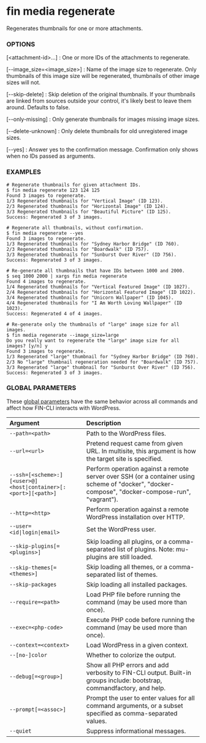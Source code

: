 # fin media regenerate

Regenerates thumbnails for one or more attachments.

### OPTIONS

[&lt;attachment-id&gt;...]
: One or more IDs of the attachments to regenerate.

[\--image_size=&lt;image_size&gt;]
: Name of the image size to regenerate. Only thumbnails of this image size will be regenerated, thumbnails of other image sizes will not.

[\--skip-delete]
: Skip deletion of the original thumbnails. If your thumbnails are linked from sources outside your control, it's likely best to leave them around. Defaults to false.

[\--only-missing]
: Only generate thumbnails for images missing image sizes.

[\--delete-unknown]
: Only delete thumbnails for old unregistered image sizes.

[\--yes]
: Answer yes to the confirmation message. Confirmation only shows when no IDs passed as arguments.

### EXAMPLES

    # Regenerate thumbnails for given attachment IDs.
    $ fin media regenerate 123 124 125
    Found 3 images to regenerate.
    1/3 Regenerated thumbnails for "Vertical Image" (ID 123).
    2/3 Regenerated thumbnails for "Horizontal Image" (ID 124).
    3/3 Regenerated thumbnails for "Beautiful Picture" (ID 125).
    Success: Regenerated 3 of 3 images.

    # Regenerate all thumbnails, without confirmation.
    $ fin media regenerate --yes
    Found 3 images to regenerate.
    1/3 Regenerated thumbnails for "Sydney Harbor Bridge" (ID 760).
    2/3 Regenerated thumbnails for "Boardwalk" (ID 757).
    3/3 Regenerated thumbnails for "Sunburst Over River" (ID 756).
    Success: Regenerated 3 of 3 images.

    # Re-generate all thumbnails that have IDs between 1000 and 2000.
    $ seq 1000 2000 | xargs fin media regenerate
    Found 4 images to regenerate.
    1/4 Regenerated thumbnails for "Vertical Featured Image" (ID 1027).
    2/4 Regenerated thumbnails for "Horizontal Featured Image" (ID 1022).
    3/4 Regenerated thumbnails for "Unicorn Wallpaper" (ID 1045).
    4/4 Regenerated thumbnails for "I Am Worth Loving Wallpaper" (ID 1023).
    Success: Regenerated 4 of 4 images.

    # Re-generate only the thumbnails of "large" image size for all images.
    $ fin media regenerate --image_size=large
    Do you really want to regenerate the "large" image size for all images? [y/n] y
    Found 3 images to regenerate.
    1/3 Regenerated "large" thumbnail for "Sydney Harbor Bridge" (ID 760).
    2/3 No "large" thumbnail regeneration needed for "Boardwalk" (ID 757).
    3/3 Regenerated "large" thumbnail for "Sunburst Over River" (ID 756).
    Success: Regenerated 3 of 3 images.

### GLOBAL PARAMETERS

These [global parameters](https://make.wordpress.org/cli/handbook/config/) have the same behavior across all commands and affect how FIN-CLI interacts with WordPress.

| **Argument**    | **Description**              |
|:----------------|:-----------------------------|
| `--path=<path>` | Path to the WordPress files. |
| `--url=<url>` | Pretend request came from given URL. In multisite, this argument is how the target site is specified. |
| `--ssh=[<scheme>:][<user>@]<host\|container>[:<port>][<path>]` | Perform operation against a remote server over SSH (or a container using scheme of "docker", "docker-compose", "docker-compose-run", "vagrant"). |
| `--http=<http>` | Perform operation against a remote WordPress installation over HTTP. |
| `--user=<id\|login\|email>` | Set the WordPress user. |
| `--skip-plugins[=<plugins>]` | Skip loading all plugins, or a comma-separated list of plugins. Note: mu-plugins are still loaded. |
| `--skip-themes[=<themes>]` | Skip loading all themes, or a comma-separated list of themes. |
| `--skip-packages` | Skip loading all installed packages. |
| `--require=<path>` | Load PHP file before running the command (may be used more than once). |
| `--exec=<php-code>` | Execute PHP code before running the command (may be used more than once). |
| `--context=<context>` | Load WordPress in a given context. |
| `--[no-]color` | Whether to colorize the output. |
| `--debug[=<group>]` | Show all PHP errors and add verbosity to FIN-CLI output. Built-in groups include: bootstrap, commandfactory, and help. |
| `--prompt[=<assoc>]` | Prompt the user to enter values for all command arguments, or a subset specified as comma-separated values. |
| `--quiet` | Suppress informational messages. |
